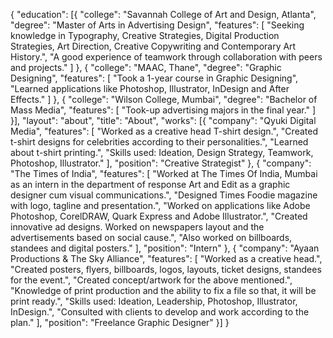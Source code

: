 {
  "education": [{
    "college": "Savannah College of Art and Design, Atlanta",
    "degree": "Master of Arts in Advertising Design",
    "features": [
      "Seeking knowledge in Typography, Creative Strategies, Digital Production Strategies, Art Direction, Creative Copywriting and Contemporary Art History.",
      "A good experience of teamwork through collaboration with peers and projects."
    ]
  }, {
    "college": "MAAC, Thane",
    "degree": "Graphic Designing",
    "features": [
      "Took a 1-year course in Graphic Designing",
      "Learned applications like Photoshop, Illustrator, InDesign and After Effects."
    ]
  }, {
    "college": "Wilson College, Mumbai",
    "degree": "Bachelor of Mass Media",
    "features": [
      "Took-up advertising majors in the final year."
    ]
  }],
  "layout": "about",
  "title": "About",
  "works": [{
    "company": "Qyuki Digital Media",
    "features": [
      "Worked as a creative head T-shirt design.",
      "Created t-shirt designs for celebrities according to their personalities.",
      "Learned about t-shirt printing.",
      "Skills used: Ideation, Design Strategy, Teamwork, Photoshop, Illustrator."
    ],
    "position": "Creative Strategist"
  }, {
    "company": "The Times of India",
    "features": [
      "Worked at The Times Of India, Mumbai as an intern in the department of response Art and Edit as a graphic designer cum visual communications.",
      "Designed Times Foodie magazine with logo, tagline and presentation.",
      "Worked on applications like Adobe Photoshop, CorelDRAW, Quark Express and Adobe Illustrator.",
      "Created innovative ad designs. Worked on newspapers layout and the advertisements based on social cause.",
      "Also worked on billboards, standees and digital posters."
    ],
    "position": "Intern"
  }, {
    "company": "Ayaan Productions & The Sky Alliance",
    "features": [
      "Worked as a creative head.",
      "Created posters, flyers, billboards, logos, layouts, ticket designs, standees for the event.",
      "Created concept/artwork for the above mentioned.",
      "Knowledge of print production and the ability to fix a file so that, it will be print ready.",
      "Skills used: Ideation, Leadership, Photoshop, Illustrator, InDesign.",
      "Consulted with clients to develop and work according to the plan."
    ],
    "position": "Freelance Graphic Designer"
  }]
}